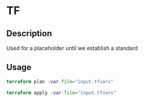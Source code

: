 # TF

## Description

Used for a placeholder until we establish a standard

## Usage

``` terraform
terraform plan -var-file="input.tfvars"

terraform apply -var-file="input.tfvars"
```
